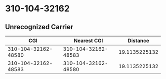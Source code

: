 # 310-104-32162
## Unrecognized Carrier


| CGI | Nearest CGI | Distance |
|-----|-------------|----------|
| 310-104-32162-48580 | 310-104-32162-48583 | 19.1135225132 |
| 310-104-32162-48583 | 310-104-32162-48580 | 19.1135225132 |
